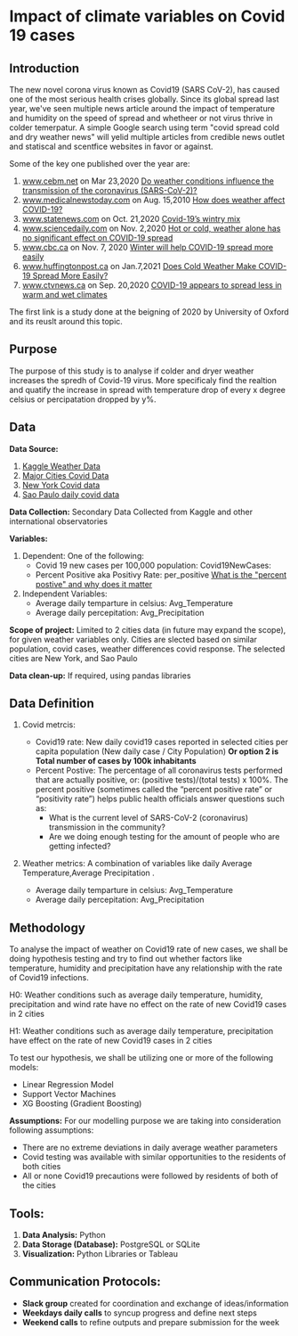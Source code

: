 # Impact of climate variables on Covid 19 cases

## Introduction 

The new novel corona virus known as Covid19 (SARS CoV-2), has caused one of the most serious health crises globally. Since its global spread last year, we've seen multiple news article around the impact of temperature and humidity on the speed of spread and whetheer or not virus thrive in colder temerpatur.
A simple Google search using term "covid spread cold and dry weather news" will yelid multiple articles from credible news outlet and statiscal and scentfice websites in favor or against. 

Some of the key one published over the year are:
1.  www.cebm.net on Mar 23,2020 [Do weather conditions influence the transmission of the coronavirus (SARS-CoV-2)?](https://www.cebm.net/covid-19/do-weather-conditions-influence-the-transmission-of-the-coronavirus-sars-cov-2/)
2.  www.medicalnewstoday.com on Aug. 15,2010 [How does weather affect COVID-19?](https://www.medicalnewstoday.com/articles/how-does-weather-affect-covid-19)
3.  www.statenews.com on Oct. 21,2020 [Covid-19’s wintry mix](https://www.statnews.com/2020/10/21/covid19-winter-dry-indoor-air-helps-coronavirus-spread/)
4. www.sciencedaily.com on Nov. 2,2020 [Hot or cold, weather alone has no significant effect on COVID-19 spread](https://www.sciencedaily.com/releases/2020/11/201102155409.htm)
5.  www.cbc.ca on Nov. 7, 2020 [Winter will help COVID-19 spread more easily](https://www.cbc.ca/news/canada/manitoba/covid-19-winter-tips-1.5788154)
6. www.huffingtonpost.ca on Jan.7,2021 [Does Cold Weather Make COVID-19 Spread More Easily?](https://www.huffingtonpost.ca/entry/cold-weather-spread-covid-explainer_ca_5ff78146c5b612d958ea6d29)
7.  www.ctvnews.ca on Sep. 20,2020 [COVID-19 appears to spread less in warm and wet climates](https://www.statnews.com/2020/10/21/covid19-winter-dry-indoor-air-helps-coronavirus-spread/)

The first link is a study done at the beigning of 2020 by University of Oxford and its reuslt around this topic.

## Purpose

The purpose of this study is to analyse if colder and dryer weather increases the spredh of Covid-19 virus. More specificaly find the realtion and quatify the increase in spread with temperature drop of every x degree celsius or percipatation dropped by y%.

## Data

**Data Source:**  

1.  [Kaggle Weather Data]( https://www.kaggle.com/sudalairajkumar/daily-temperature-of-major-cities)
2.  [Major Cities Covid Data]( https://saludata.saludcapital.gov.co/osb/index.php/datos-de-salud/enfermedades-trasmisibles/covid19/)
3.  [New York Covid data](https://github.com/nychealth/coronavirus-data)
4.  [Sao Paulo daily covid data](https://github.com/wcota/covid19br/blob/master/DESCRIPTION.en.md)

**Data Collection:** Secondary Data Collected from Kaggle and other international observatories

**Variables:** 
1.  Dependent: One of the following:
    -   Covid 19 new cases per 100,000 population: Covid19NewCases:
    -   Percent Positive aka Positivy Rate: per_positive [What is the "percent postive" and why does it matter](https://www.jhsph.edu/covid-19/articles/covid-19-testing-understanding-the-percent-positive.html#:~:text=The%20percent%20positive%20is%20exactly,total%20tests%20x%20100%25.)
2.  Independent Variables: 
    - Average daily temparture in celsius: Avg_Temperature
    - Average daily percepitation: Avg_Precipitation 
 
**Scope of project:** Limited to 2 cities data (in future may expand the scope), for given weather variables only. Cities are slected based on similar population, covid cases, weather differences covid response. The selected cities are New York, and Sao Paulo

**Data clean-up:** If required, using pandas libraries 

## Data Definition

1. Covid metrcis:
    -   Covid19 rate: New daily covid19 cases reported in selected cities per capita population (New daily case / City Population) **Or option 2 is Total number of cases by 100k inhabitants**
    - Percent Postive: The percentage of all coronavirus tests performed that are actually positive, or: (positive tests)/(total tests) x 100%. The percent positive (sometimes called the “percent positive rate” or “positivity rate”) helps public health officials answer questions such as:
        -   What is the current level of SARS-CoV-2 (coronavirus) transmission in the community?
        -   Are we doing enough testing for the amount of people who are getting infected?

2.  Weather metrics: A combination of variables like daily Average Temperature,Average Precipitation .
    -   Average daily temparture in celsius: Avg_Temperature
    -   Average daily percepitation: Avg_Precipitation 


## Methodology

To analyse the impact of weather on Covid19 rate of new cases, we shall be doing hypothesis testing and try to find out whether factors like temperature, humidity and precipitation have any relationship with the rate of Covid19 infections.

H0: Weather conditions such as average daily temperature, humidity, precipitation and wind rate have no effect on the rate of new Covid19 cases in 2 cities

H1: Weather conditions such as average daily temperature,  precipitation have effect on the rate of new Covid19 cases in 2 cities

To test our hypothesis, we shall be utilizing one or more of the following models: 
-   Linear Regression Model
-   Support Vector Machines
-   XG Boosting (Gradient Boosting)

**Assumptions:** For our modelling purpose we are taking into consideration following assumptions:
-   There are no extreme deviations in daily average weather parameters
-   Covid testing was available with similar opportunities to the residents of both cities
-   All or none Covid19 precautions were followed by residents of both of the cities 



## Tools:
1.  **Data Analysis:** Python
2.  **Data Storage (Database):** PostgreSQL or SQLite
3.  **Visualization:** Python Libraries or Tableau

## Communication Protocols:
- **Slack group** created for coordination and exchange of ideas/information
- **Weekdays daily calls** to syncup progress and define next steps
- **Weekend calls** to refine outputs and prepare submission for the week
